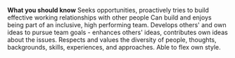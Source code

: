 **What you should know**
Seeks opportunities, proactively tries to build effective working relationships with other people
Can build and enjoys being part of an inclusive, high performing team.
Develops others' and own ideas to pursue team goals - enhances others' ideas, contributes own ideas about the issues.
Respects and values the diversity of people, thoughts, backgrounds, skills, experiences, and approaches. Able to flex own style.
